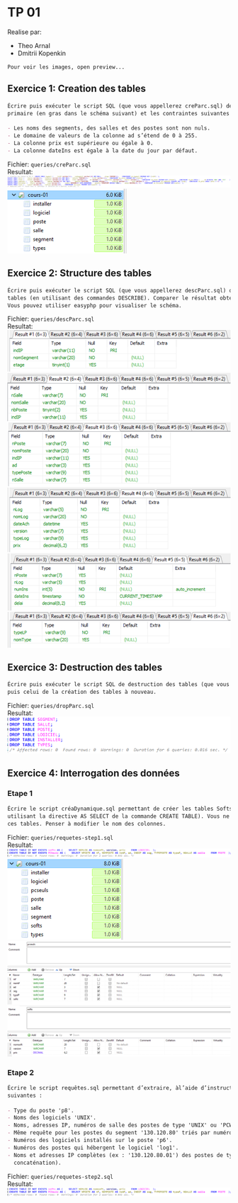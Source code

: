# TP 01

Realise par:

- Theo Arnal
- Dmitrii Kopenkin

<!-- TODO: EDIT -->

```
Pour voir les images, open preview...
```

## Exercice 1: Creation des tables

```md
Écrire puis exécuter le script SQL (que vous appellerez creParc.sql) de création des tables avec leur clé
primaire (en gras dans le schéma suivant) et les contraintes suivantes :

- Les noms des segments, des salles et des postes sont non nuls.
- Le domaine de valeurs de la colonne ad s’étend de 0 à 255.
- La colonne prix est supérieure ou égale à 0.
- La colonne dateIns est égale à la date du jour par défaut.
```

Fichier: `queries/creParc.sql` <br />
Resultat: <br />
<img src="./assets/img01.png"/><br />
<img src="./assets/img02.png"/>

## Exercice 2: Structure des tables

```md
Écrire puis exécuter le script SQL (que vous appellerez descParc.sql) qui affiche la description de toutes ces
tables (en utilisant des commandes DESCRIBE). Comparer le résultat obtenu avec le schéma ci-dessus.
Vous pouvez utiliser easyphp pour visualiser le schéma.
```

Fichier: `queries/descParc.sql` <br />
Resultat: <br />
<img src="./assets/img11.png"/><br />
<img src="./assets/img12.png"/><br />
<img src="./assets/img13.png"/><br />
<img src="./assets/img14.png"/><br />
<img src="./assets/img15.png"/><br />
<img src="./assets/img16.png"/>

## Exercice 3: Destruction des tables

```md
Écrire puis exécuter le script SQL de destruction des tables (que vous appellerez dropParc.sql). Lancer ce script
puis celui de la création des tables à nouveau.
```

Fichier: `queries/dropParc.sql` <br />
Resultat: <br />
<img src="./assets/img21.png"/>

## Exercice 4: Interrogation des données

### Etape 1

```md
Écrire le script créaDynamique.sql permettant de créer les tables Softs et PCSeuls suivantes (en
utilisant la directive AS SELECT de la commande CREATE TABLE). Vous ne poserez aucune contrainte sur
ces tables. Penser à modifier le nom des colonnes.
```

Fichier: `queries/requetes-step1.sql` <br />
Resultat: <br />
<img src="./assets/img30.png"/><br />
<img src="./assets/img31.png"/><br />
<img src="./assets/img32.png"/><br />
<img src="./assets/img33.png"/>

### Etape 2

```md
Écrire le script requêtes.sql permettant d’extraire, àl’aide d’instructions SELECT, les données
suivantes :

- Type du poste 'p8'.
- Noms des logiciels 'UNIX'.
- Noms, adresses IP, numéros de salle des postes de type 'UNIX' ou 'PCWS'.
- Même requête pour les postes du segment '130.120.80' triés par numéros de salles décroissants.
- Numéros des logiciels installés sur le poste 'p6'.
- Numéros des postes qui hébergent le logiciel 'log1'.
- Noms et adresses IP complètes (ex : '130.120.80.01') des postes de type 'TX' (utiliser la fonction de
  concaténation).
```

Fichier: `queries/requetes-step2.sql` <br />
Resultat: <br />
<img src="./assets/img30.png"/><br />
